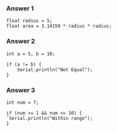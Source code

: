 ### Answer 1

```
float radius = 5;
float area = 3.14159 * radius * radius;
```

### Answer 2

```
int a = 5, b = 10;

if (a != b) {
    Serial.println("Not Equal");
}
```

### Answer 3

```
int num = 7;

if (num >= 1 && num <= 10) {
`Serial.println("Within range");
}
```
